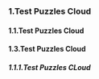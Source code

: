 ### 1.Test Puzzles Cloud

#### 1.1.Test Puzzles Cloud 

#### 1.3.Test Puzzles Cloud

##### 1.1.1.Test Puzzles CLoud

